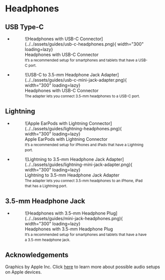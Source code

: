 # Headphones

## USB Type-C
<div class="grid cards" markdown>

-   <figure markdown="span">
      ![Headphones with USB-C Connector](../../assets/guides/usb-c-headphones.png){ width="300" loading=lazy}
      <figcaption>Headphones with USB-C Connector<br><small>It’s a recommended setup for smartphones and tablets that have a USB-C port.</small></figcaption>
    </figure>


-   <figure markdown="span">
      ![USB-C to 3.5-mm Headphone Jack Adapter](../../assets/guides/usb-c-mini-jack-adapter.png){ width="300" loading=lazy}
      <figcaption>Headphones with USB-C Connector<br><small>The adapter lets you connect 3.5-mm headphones to a USB-C port.</small></figcaption>
    </figure>

</div>

## Lightning
<div class="grid cards" markdown>

-   <figure markdown="span">
      ![Apple EarPods with Lightning Connector](../../assets/guides/lightning-headphones.png){ width="300" loading=lazy}
      <figcaption>Apple EarPods with Lightning Connector<br><small>It’s a recommended setup for iPhones and iPads that have a Lightning port.</small></figcaption>
    </figure>


-   <figure markdown="span">
      ![Lightning to 3.5-mm Headphone Jack Adapter](../../assets/guides/lightning-mini-jack-adapter.png){ width="300" loading=lazy}
      <figcaption>Lightning to 3.5-mm Headphone Jack Adapter<br><small>The adapter lets you connect 3.5-mm headphones to an iPhone, iPad that has a Lightning port.</small></figcaption>
    </figure>

</div>

## 3.5-mm Headphone Jack

<div class="grid cards" markdown>

-   <figure markdown="span">
      ![Headphones with 3.5-mm Headphone Plug](../../assets/guides/mini-jack-headphones.png){ width="300" loading=lazy}
      <figcaption>Headphones with 3.5-mm Headphone Plug<br><small>It’s a recommended setup for smartphones and tablets that have a have a 3.5-mm headphone jack.</small></figcaption>
    </figure>


</div>

## Acknowledgements
Graphics by Apple Inc. Click [here](https://support.apple.com/en-gb/HT201869) to learn more about possible audio setups on Apple devices.
